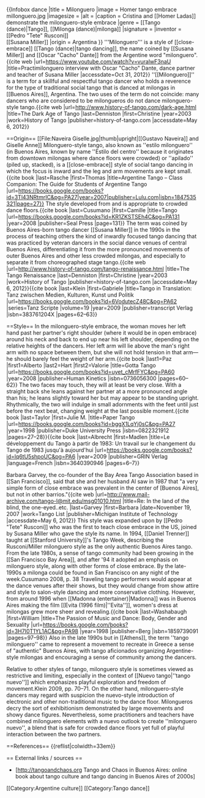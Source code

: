 {{Infobox dance
|title        = Milonguero
|image        = Homer tango embrace millonguero.jpg
|imagesize    =
|alt          =
|caption      = Cristina and [[Homer Ladas]] demonstrate the milonguero-style embrace
|genre        = [[Tango (dance)|Tango]], [[Milonga (dance)|milonga]]
|signature    =
|inventor     = [[Pedro "Tete" Rusconi]]<br>[[Susana Miller]]
|origin      = Argentina
}}
'''Milonguero''' is a style of [[close-embrace]] [[Tango (dance)|tango dancing]], the name coined by [[Susana Miller]] and [[Oscar "Cacho" Dante]] from the Argentine word  "milonguero".<ref name=Danteinterview2012>{{cite web |url=https://www.youtube.com/watch?v=vuralwF3naU |title=Practimilonguero interview with Oscar "Cacho" Dante, dance partner and teacher of Susana Miller |accessdate=Oct 31, 2012}}</ref> ''[[Milonguero]]'' is a term for a skillful and respectful tango dancer who holds a reverence for the type of traditional social tango that is danced at milongas in [[Buenos Aires]], Argentina. The two uses of the term do not coincide: many dancers who are considered to be milongueros do not dance milonguero-style tango.<ref>{{cite web |url=http://www.history-of-tango.com/dark-age.html |title=The Dark Age of Tango |last=Denniston |first=Christine |year=2003 |work=History of Tango |publisher=history-of-tango.com |accessdate=May 6, 2012}}</ref><ref name=Klein2009/>

==Origin==
[[File:Naveira Giselle.jpg|thumb|upright|[[Gustavo Naveira]] and Giselle Anne]]
Milonguero-style tango, also known as ''estilo milonguero'' (in Buenos Aires, known by name ''Estilo del centro'' because it originates from downtown milongas where dance floors were crowded) or ''apilado'' (piled up, stacked), is a [[close-embrace]] style of social tango dancing in which the focus is inward and the leg and arm movements are kept small.<ref name=Rasche2007>{{cite book |last=Rasche |first=Thomas |title=Argentine Tango&nbsp;– Class Companion: The Guide for Students of Argentine Tango |url=https://books.google.com/books?id=3Tl43NRtmrIC&pg=PA27|year=2007|publisher=Lulu.com|isbn=1847535321|page=27}}</ref> The style developed from and is appropriate to crowded dance floors.<ref name=Cusumano2008>{{cite book |last=Cusumano |first=Camille |title=Tango |url=https://books.google.com/books?id=KR1ZKSTSEh4C&pg=PA131 |year=2008 |publisher=Seal Press |page=131}}</ref> The term was coined by Buenos Aires-born tango dancer [[Susana Miller]] in the 1990s in the process of teaching others the kind of inwardly focused tango dancing that was practiced by veteran dancers in the social dance venues of central Buenos Aires, differentiating it from the more pronounced movements of outer Buenos Aires and other less crowded milongas, and especially to separate it from choreographed stage tango.<ref name=Denniston2003>{{cite web |url=http://www.history-of-tango.com/tango-renaissance.html |title=The Tango Renaissance |last=Denniston |first=Christine |year=2003 |work=History of Tango |publisher=history-of-tango.com |accessdate=May 6, 2012}}</ref><ref name=Klein2009>{{cite book |last=Klein |first=Gabriele |title=Tango in Translation: Tanz zwischen Medien, Kulturen, Kunst und Politik |url=https://books.google.com/books?id=6VodutecZ48C&pg=PA62 |series=Tanz Scripte |volume=19 |year=2009 |publisher=transcript Verlag |isbn=383761204X |pages=62–63}}</ref>

==Style==
In the milonguero-style embrace, the woman moves her left hand past her partner's right shoulder (where it would be in open embrace) around his neck and back to end up near his left shoulder, depending on the relative heights of the dancers.<ref name=Taylor1998/> Her left arm will lie above the man's right arm with no space between them, but she will not hold tension in that arm—he should barely feel the weight of her arm.<ref>{{cite book |last1=Paz |first1=Alberto |last2=Hart |first2=Valorie |title=Gotta Tango |url=https://books.google.com/books?id=uyet_cMrfFYC&pg=PA60 |year=2008 |publisher=Human Kinetics |isbn=0736056300 |pages=60–62}}</ref> The two faces may touch, they will at least be very close. With a straight back she leans against her partner at a more pronounced angle than his; he leans slightly toward her but may appear to be standing upright. Rhythmically, the two will indulge in small adornments with the feet until just before the next beat, changing weight at the last possible moment.<ref name=Taylor1998>{{cite book |last=Taylor |first=Julie M. |title=Paper Tango |url=https://books.google.com/books?id=bggX1LqYj0sC&pg=PA27 |year=1998 |publisher=Duke University Press |isbn=0822321912 |pages=27–28}}</ref><ref name=Albrecht2009>{{cite book |last=Albrecht |first=Madlen |title=Le développement du Tango à partir de 1983: Un travail sur le changement du Tango de 1983 jusqu'à aujourd'hui |url=https://books.google.com/books?id=lq6tU5shpoUC&pg=PA6 |year=2009 |publisher=GRIN Verlag |language=French |isbn=3640390946 |pages=6–7}}</ref>

Barbara Garvey, the co-founder of the Bay Area Tango Association based in [[San Francisco]], said that she and her husband Al saw in 1987 that "a very simple form of close embrace was prevalent in the center of [Buenos Aires], but not in other barrios."<ref name=Garvey2007>{{cite web |url=http://www.mail-archive.com/tango-l@mit.edu/msg01010.html |title=Re: In the land of the blind, the one-eyed..etc. |last=Garvey |first=Barbara |date=November 19, 2007 |work=Tango List |publisher=Michigan Institute of Technology |accessdate=May 6, 2012}}</ref> This style was expanded upon by [[Pedro "Tete" Rusconi]] who was the first to teach close embrace in the US, joined by Susana Miller who gave the style its name. In 1994, [[Daniel Trenner]] taught at [[Stanford University]]'s Tango Week, describing the Rusconi/Miller milonguero style as the only authentic Buenos Aires tango.<ref name=Garvey2007/> From the late 1980s, a sense of tango community had been growing in the [[San Francisco Bay Area]], and after '94 it adopted an emphasis on milonguero style, along with other forms of close embrace. By the late-1990s a milonga could be found in San Francisco on any night of the week.<ref>Cusumano 2008, p. 38</ref> Traveling tango performers would appear at the dance venues after their shows, but they would change from show attire and style to salon-style dancing and more conservative clothing. However, from around 1996 when [[Madonna (entertainer)|Madonna]] was in Buenos Aires making the film [[Evita (1996 film)|''Evita'']], women's dress at milongas grew more sheer and revealing.<ref name=Washabaugh1998>{{cite book |last=Washabaugh |first=William |title=The Passion of Music and Dance: Body, Gender and Sexuality |url=https://books.google.com/books?id=3H7I0T1YL1AC&pg=PA98 |year=1998 |publisher=Berg |isbn=1859739091 |pages=97–98}}</ref> Also in the late 1990s but in [[Athens]], the term ''tango milonguero'' came to represent a movement to recreate in Greece a sense of "authentic" Buenos Aires, with tango aficionados organizing Argentine-style milongas and encouraging a sense of community among the dancers.<ref name=Klein2009/>

Relative to other styles of tango, milonguero style is sometimes viewed as restrictive and limiting, especially in the context of [[Nuevo tango|''tango nuevo'']] which emphasizes playful exploration and freedom of movement.<ref name=Klein70>Klein 2009, pp. 70–71.</ref> On the other hand, milonguero-style dancers may regard with suspicion the nuevo-style introduction of electronic and other non-traditional music to the dance floor. Milongueros decry the sort of exhibitionism demonstrated by large movements and showy dance figures.<ref name=Cusumano2008/> Nevertheless, some practitioners and teachers have combined milonguero elements with a nuevo outlook to create ''milonguero nuevo'', a blend that is safe for crowded dance floors yet full of playful interaction between the two partners.<ref name=Klein70/>

==References==
{{reflist|colwidth=33em}}

== External links / sources ==
* [http://tangoandchaos.org Tango and Chaos in Buenos Aires: online book about tango culture and tango dancing in Buenos Aires of 2000s]

[[Category:Argentine culture]]
[[Category:Tango dance]]
